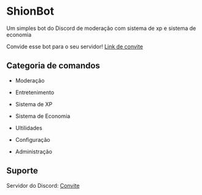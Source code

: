 # ShionBot
Um simples bot do Discord de moderação com sistema de xp e sistema de economia

Convide esse bot para o seu servidor! [Link de convite](https://discord.com/oauth2/authorize?client_id=763206138421968947&scope=bot&permissions=1006955646)

## Categoria de comandos

- Moderação

- Entretenimento

- Sistema de XP

- Sistema de Economia

- Ultilidades

- Configuração

- Administração

## Suporte

Servidor do Discord: [Convite](https://discord.gg/NjfeECe)
